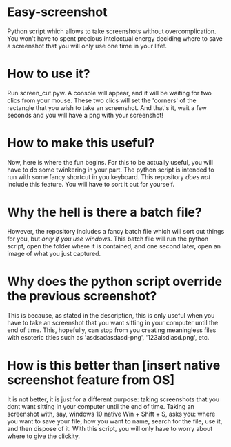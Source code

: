 # Easy-screenshot
Python script which allows to take screenshots without overcomplication. You won't have to spent precious intelectual energy deciding where to save a screenshot that you will only use one time in your life!.

# How to use it?

Run screen_cut.pyw. A console will appear, and it will be waiting for two clics from your mouse. These two clics will set the 'corners' of the rectangle that you wish to take an screenshot. And that's it, wait a few seconds and you will have a png with your screenshot!

# How to make this useful?

Now, here is where the fun begins. For this to be actually useful, you will have to do some twinkering in your part. The python script is intended to run with some fancy shortcut in you keyboard. This repository *does not* include this feature. You will have to sort it out for yourself. 

# Why the hell is there a batch file?

However, the repository includes a fancy batch file which will sort out things for you, but *only if you use windows*. This batch file will run the python script, open the folder where it is contained, and one second later, open an image of what you just captured.

# Why does the python script override the previous screenshot?

This is because, as stated in the description, this is only useful when you have to take an screenshot that you want sitting in your computer until the end of time. This, hopefully, can stop from you creating meaningless files with esoteric titles such as 'asdsadasdasd-png', '123alsdlasd.png', etc.

# How is this better than [insert native screenshot feature from OS]

It is not better, it is just for a different purpose: taking screenshots that you dont want sitting in your computer until the end of time. Taking an screenshot with, say, windows 10 native Win + Shift + S, asks you: where you want to save your file, how you want to name, search for the file, use it, and then dispose of it. With this script, you will only have to worry about where to give the clickity.
